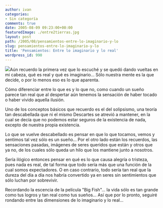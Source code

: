 ```yaml
---
author: ivan
categories:
- Sin categoría
comments: true
date: 2005-08-09 09:23:00+00:00
featuredImage: ./entre2tierras.jpg
layout: post
path: /2005/08/pensamientos-entre-lo-imaginario-y-lo
slug: pensamientos-entre-lo-imaginario-y-lo
title: 'Pensamientos: Entre lo imaginario y lo real'
wordpress_id: 990
---
```


[![](http://photos1.blogger.com/blogger/5311/455/320/entre2tierras.jpg)](http://photos1.blogger.com/blogger/5311/455/1600/entre2tierras.jpg)Aún recuerdo la primera vez que lo escuché y se quedó dando vueltas en mi cabeza, qué es real y qué es imaginario... Sólo nuestra mente es la que decide, o por lo menos eso es lo que aparenta.

Cómo diferenciar entre lo que es y lo que no, como cuando un sueño parece tan real que al despertar aún tenemos la sensación de haber tocado o haber vivido aquella ilusión.

Uno de los conceptos básicos que recuerdo es el del solipsismo, una teoría tan descabellada que ni el mismo Descartes se atrevió a mantener, en la cual se decía que no podemos estar seguros de la existencia de nada, excepto de nuestra propia existencia.

Lo que se vuelve descabellado es pensar en que lo que tocamos, vemos y sentimos tal vez sólo es un sueño... Por el otro lado están los recuerdos, las sensaciones pasadas, imágenes de seres queridos que están y otros que ya no, de los cuales sólo queda un hilo que los mantiene junto a nosotros.

Sería ilógico entonces pensar en qué es lo que causa alegría o tristeza, pues nada es real, de tal forma que todo sería más que una función de la cual somos expectadores. O en caso contrario, todo sería tan real que la dureza del día a día nos habría convertido ya en seres sin sentimientos que sólo luchan por sobrevivir.

Recordando la escencia de la película "Big Fish"... la vida sólo es tan grande como tus logros y tan real como tus sueños... Así que por lo pronto, seguiré rondando entre las dimensiones de lo imaginario y lo real...